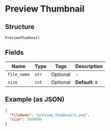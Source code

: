 
# Preview Thumbnail

## Structure

`PreviewThumbnail`

## Fields

| Name | Type | Tags | Description |
|  --- | --- | --- | --- |
| `file_name` | `str` | Optional | - |
| `size` | `int` | Optional | **Default**: `0` |

## Example (as JSON)

```json
{
  "fileName": "preview_thumbnails.png",
  "size": 3089899
}
```

